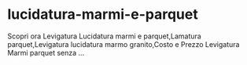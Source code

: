 # lucidatura-marmi-e-parquet
 Scopri ora Levigatura Lucidatura marmi e parquet,Lamatura parquet,Levigatura lucidatura marmo granito,Costo e Prezzo Levigatura Marmi parquet senza ...
